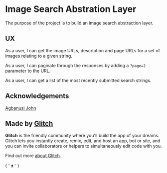 # Image Search Abstration Layer

The purpose of the project is to build an image search abstraction layer.

## UX

As a user, I can get the image URLs, description and page URLs for a set of images relating to a given string.

As a user, I can paginate through the responses by adding a `?page=2` parameter to the URL.

As a user, I can get a list of the most recently submitted search strings.


## Acknowledgements

[Agbanusi John](https://dev.to/agbanusi/fcc-project-4-image-search-abstraction-layer-fk4)

## Made by [Glitch](https://glitch.com/)

**Glitch** is the friendly community where you'll build the app of your dreams. Glitch lets you instantly create, remix, edit, and host an app, bot or site, and you can invite collaborators or helpers to simultaneously edit code with you.

Find out more [about Glitch](https://glitch.com/about).

( ᵔ ᴥ ᵔ )